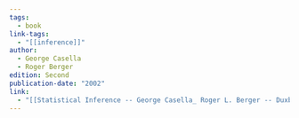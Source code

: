 ```yaml
---
tags:
  - book
link-tags:
  - "[[inference]]"
author:
  - George Casella
  - Roger Berger
edition: Second
publication-date: "2002"
link:
  - "[[Statistical Inference -- George Casella_ Roger L. Berger -- Duxbury Advanced Series, 2nd, 2002 -- Cengage Learning -- 9780534243128 -- bb16c72c13c0b5ed2816617e8341cf5e -- Anna’s Archive.pdf]]"
---
```




